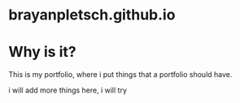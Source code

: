 # brayanpletsch.github.io

# Why is it?
This is my portfolio, where i put things that a portfolio should have.





i will add more things here, i will try
